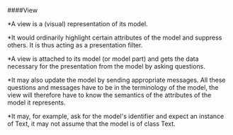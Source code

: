 ####View

*A view is a (visual) representation of its model.

 *It would ordinarily highlight certain attributes of the model and suppress others. It is thus acting as a presentation filter.

*A view is attached to its model (or model part) and gets the data necessary for the presentation from the model by asking questions. 

*It may also update the model by sending appropriate messages. All these questions and messages have to be in the terminology of the model, the view will therefore have to know the semantics of the attributes of the model it represents.

*It may, for example, ask for the model's identifier and expect an instance of Text, it may not assume that the model is of class Text.
